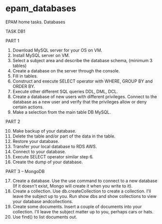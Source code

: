 # epam_databases
EPAM home tasks. Databases

TASK DB1

PART 1
1. Download MySQL server for your OS on VM.
2. Install MySQL server on VM.
3. Select a subject area and describe the database schema, (minimum 3 tables)
4. Create a database on the server through the console.
5. Fill in tables.
6. Construct and execute SELECT operator with WHERE, GROUP BY and ORDER BY.
7. Execute other different SQL queries DDL, DML, DCL.
8. Create a database of new users with different privileges. Connect to the
database as a new user and verify that the privileges allow or deny certain
actions.
9. Make a selection from the main table DB MySQL.

PART 2

10. Make backup of your database.
11. Delete the table and/or part of the data in the table.
12. Restore your database.
13. Transfer your local database to RDS AWS.
14. Connect to your database.
15. Execute SELECT operator similar step 6.
16. Create the dump of your database.

PART 3 – MongoDB

17. Create a database. Use the use command to connect to a new database (If it
doesn't exist, Mongo will create it when you write to it).
18. Create a collection. Use db.createCollection to create a collection. I'll leave the
subject up to you. Run show dbs and show collections to view your database andcollections.
19. Create some documents. Insert a couple of documents into your collection. I'll
leave the subject matter up to you, perhaps cars or hats.
20. Use find() to list documents out.
